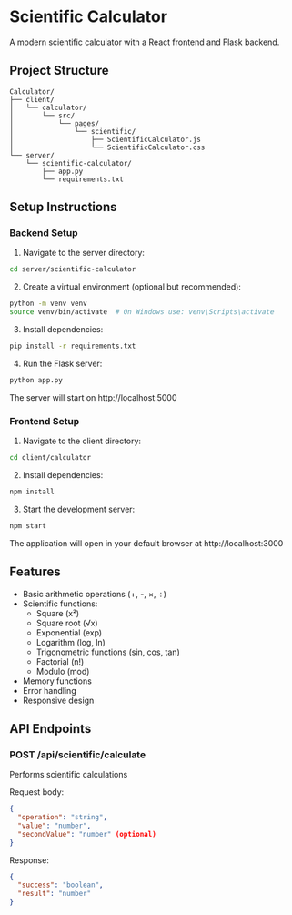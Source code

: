 # Scientific Calculator

A modern scientific calculator with a React frontend and Flask backend.

## Project Structure

```
Calculator/
├── client/
│   └── calculator/
│       └── src/
│           └── pages/
│               └── scientific/
│                   ├── ScientificCalculator.js
│                   └── ScientificCalculator.css
└── server/
    └── scientific-calculator/
        ├── app.py
        └── requirements.txt
```

## Setup Instructions

### Backend Setup

1. Navigate to the server directory:
```bash
cd server/scientific-calculator
```

2. Create a virtual environment (optional but recommended):
```bash
python -m venv venv
source venv/bin/activate  # On Windows use: venv\Scripts\activate
```

3. Install dependencies:
```bash
pip install -r requirements.txt
```

4. Run the Flask server:
```bash
python app.py
```

The server will start on http://localhost:5000

### Frontend Setup

1. Navigate to the client directory:
```bash
cd client/calculator
```

2. Install dependencies:
```bash
npm install
```

3. Start the development server:
```bash
npm start
```

The application will open in your default browser at http://localhost:3000

## Features

- Basic arithmetic operations (+, -, ×, ÷)
- Scientific functions:
  - Square (x²)
  - Square root (√x)
  - Exponential (exp)
  - Logarithm (log, ln)
  - Trigonometric functions (sin, cos, tan)
  - Factorial (n!)
  - Modulo (mod)
- Memory functions
- Error handling
- Responsive design

## API Endpoints

### POST /api/scientific/calculate
Performs scientific calculations

Request body:
```json
{
  "operation": "string",
  "value": "number",
  "secondValue": "number" (optional)
}
```

Response:
```json
{
  "success": "boolean",
  "result": "number"
}
```